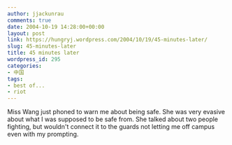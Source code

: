 ```yaml
---
author: jjackunrau
comments: true
date: 2004-10-19 14:28:00+00:00
layout: post
link: https://hungryj.wordpress.com/2004/10/19/45-minutes-later/
slug: 45-minutes-later
title: 45 minutes later
wordpress_id: 295
categories:
- 中国
tags:
- best of...
- riot
---
```


Miss Wang just phoned to warn me about being safe.  She was very evasive about what I was supposed to be safe from.  She talked about two people fighting, but wouldn't connect it to the guards not letting me off campus even with my prompting.
